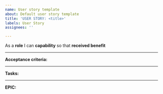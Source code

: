 ```yaml
---
name: User story template
about: Default user story template
title: 'USER STORY: <title>'
labels: User Story
assignees: ''

---
```


As a **role** I can **capability** so that **received benefit**

---
**Acceptance criteria:**

---
**Tasks:**

---
**EPIC:**
